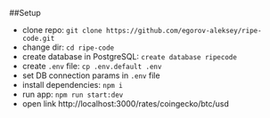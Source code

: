 ##Setup

- clone repo: `git clone https://github.com/egorov-aleksey/ripe-code.git`
- change dir: `cd ripe-code`
- create database in PostgreSQL: `create database ripecode`
- create `.env` file: `cp .env.default .env`
- set DB connection params in `.env` file
- install dependencies: `npm i`
- run app: `npm run start:dev`
- open link http://localhost:3000/rates/coingecko/btc/usd
